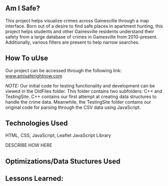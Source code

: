## Am I Safe?

This project helps visualize crimes across Gainesville through a map interface. Born out of a desire to find safe places in apartment hunting, this project helps students and other Gainesville residents understand their safety from a large database of crimes in Gainesville from 2010-present. Additionally, various filters are present to help narrow searches.

## How To uUse
Our project can be accessed through the following link: www.amisaferightnow.com

_NOTE:_
Our initial code for testing functionality and development can be viewed in the OldFiles folder. This folder contains two subfolders: C++ and TestingSite. C++ contains our first attempt at creating data structures to handle the crime data. Meanwhile, the TestingSite folder contains our original code for parsing through the CSV data using JavaScript.

## Technologies Used
HTML, CSS, JavaScript, Leaflet JavaScript Library

DESCRIBE HOW HERE

## Optimizations/Data Stuctures Used 


## Lessons Learned:

